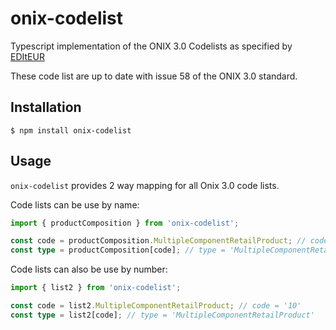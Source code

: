 # onix-codelist
Typescript implementation of the ONIX 3.0 Codelists as specified by [EDItEUR](https://www.editeur.org)

These code list are up to date with issue 58 of the ONIX 3.0 standard. 

## Installation

```shell
$ npm install onix-codelist
```

## Usage

`onix-codelist` provides 2 way mapping for all Onix 3.0 code lists.

Code lists can be use by name:

```typescript
import { productComposition } from 'onix-codelist';

const code = productComposition.MultipleComponentRetailProduct; // code = '10'
const type = productComposition[code]; // type = 'MultipleComponentRetailProduct'
```

Code lists can also be use by number:

```typescript
import { list2 } from 'onix-codelist';

const code = list2.MultipleComponentRetailProduct; // code = '10'
const type = list2[code]; // type = 'MultipleComponentRetailProduct'
```



